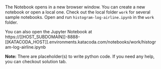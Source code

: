 The Notebook opens in a new browser window. You can create a new notebook or open a local one. Check out the local folder `work` for several sample notebooks. Open and run `histogram-log-airline.ipynb` in the `work` folder.

You can also open the Jupyter Notebook at https://[[HOST_SUBDOMAIN]]-8888-[[KATACODA_HOST]].environments.katacoda.com/notebooks/work/histogram-log-airline.ipynb

**Note:**
There are placeholder(s) to write python code. If you need any help, you can checkout solution tab.